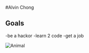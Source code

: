 #Alvin Chong

## Goals 

-be a hackor
-learn 2 code
-get a job 


![Animal](https://media1.britannica.com/eb-media/80/150980-004-EE46999B.jpg)
